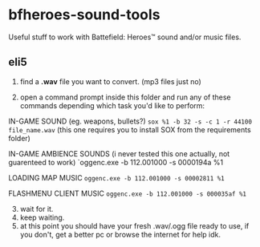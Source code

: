 # bfheroes-sound-tools
Useful stuff to work with Battefield: Heroes™ sound and/or music files.

## eli5

1. find a __.wav__ file you want to convert. (mp3 files just no)

2. open a command prompt inside this folder and run any of these commands depending which task you'd like to perform:

IN-GAME SOUND (eg. weapons, bullets?)
`sox %1 -b 32 -s -c 1 -r 44100 file_name.wav`
(this one requires you to install SOX from the requirements folder)

IN-GAME AMBIENCE SOUNDS (i never tested this one actually, not guarenteed to work)
`oggenc.exe -b 112.001000 -s 0000194a %1

LOADING MAP MUSIC
`oggenc.exe -b 112.001000 -s 00002811 %1`

FLASHMENU CLIENT MUSIC
`oggenc.exe -b 112.001000 -s 000035af %1`

3. wait for it.
4. keep waiting.
5. at this point you should have your fresh .wav/.ogg file ready to use, if you don't, get a better pc
or browse the internet for help idk.
